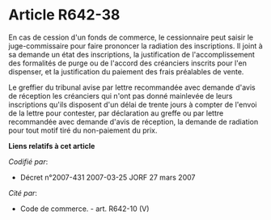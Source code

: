 # Article R642-38

En cas de cession d'un fonds de commerce, le cessionnaire peut saisir le juge-commissaire pour faire prononcer la radiation
des inscriptions. Il joint à sa demande un état des inscriptions, la justification de l'accomplissement des formalités de
purge ou de l'accord des créanciers inscrits pour l'en dispenser, et la justification du paiement des frais préalables de
vente.

Le greffier du tribunal avise par lettre recommandée avec demande d'avis de réception les créanciers qui n'ont pas donné
mainlevée de leurs inscriptions qu'ils disposent d'un délai de trente jours à compter de l'envoi de la lettre pour contester,
par déclaration au greffe ou par lettre recommandée avec demande d'avis de réception, la demande de radiation pour tout motif
tiré du non-paiement du prix.

**Liens relatifs à cet article**

_Codifié par_:

  - Décret n°2007-431 2007-03-25 JORF 27 mars 2007

_Cité par_:

  - Code de commerce. - art. R642-10 (V)
